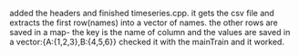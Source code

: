added the headers and finished timeseries.cpp. 
it gets the csv file and extracts the first row(names) into a vector of names.
the other rows are saved in a map- the key is the name of column and the values are saved in a vector:{A:{1,2,3},B:{4,5,6}}
checked it with the mainTrain and it worked.
